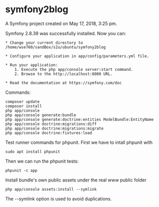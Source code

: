 symfony2blog
============

A Symfony project created on May 17, 2018, 3:25 pm.

Symfony 2.8.39 was successfully installed. Now you can:

    * Change your current directory to /home/wse760/sandBox/s2u/ubuntu/symfony2blog

    * Configure your application in app/config/parameters.yml file.

    * Run your application:
        1. Execute the php app/console server:start command.
        2. Browse to the http://localhost:8000 URL.

    * Read the documentation at https://symfony.com/doc

Commands:

    composer update
    composer install
    php app/console
    php app/console generate:bundle
    php app/console generate:doctrine:entities ModelBundle:EntityName
    php app/console doctrine:migrations:diff
    php app/console doctrine:migrations:migrate
    php app/console doctrine:fixtures:load
    
Test runner commands for phpunit.
First we have to intall phpunit with

    sudo apt install phpunit
    
Then we can run the phpunit tests:

    phpunit -c app

Install bundle's own public assets under the real www public folder

    php app/console assets:install --symlink

The --symlink option is used to avoid duplications. 